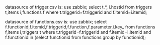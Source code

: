 datasource of trigger.csv is:
  use zabbix;
  select t.*, i.hostid 
  from triggers t,items i,functions f 
  where t.triggerid=f.triggerid and f.itemid=i.itemid;


datasource of functions.csv is:
  use zabbix;
  select f.functionid,f.itemid,f.triggerid,f.function,f.parameter,i.key_ from functions f,items i,triggers t 
  where t.triggerid=f.triggerid and f.itemid=i.itemid and f.functionid in (select functionid from functions group by functionid);
